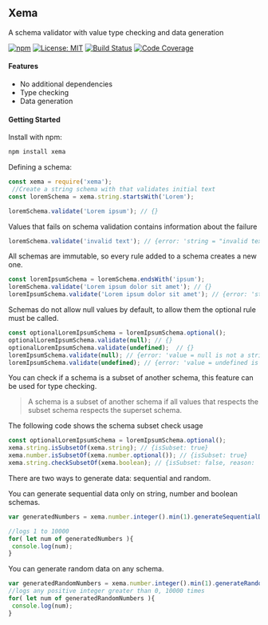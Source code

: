 Xema
-------------

 A schema validator with value type checking and data generation 

[![npm](https://img.shields.io/npm/v/xema.svg?style=flat-square)](https://www.npmjs.com/package/xema)
[![License: MIT](https://img.shields.io/badge/License-MIT-green.svg?style=flat-square)](https://opensource.org/licenses/MIT)
[![Build Status](https://img.shields.io/travis/OmarCastro/xema/master.svg?style=flat-square)](https://travis-ci.org/OmarCastro/xema)
[![Code Coverage](https://img.shields.io/codecov/c/github/OmarCastro/xema.svg?style=flat-square)](https://codecov.io/gh/OmarCastro/xema)

#### Features

 - No additional dependencies
 - Type checking
 - Data generation

#### Getting Started

Install with npm:
```Bash
npm install xema
```

Defining a schema:
```Javascript
const xema = require('xema');
 //Create a string schema with that validates initial text
const loremSchema = xema.string.startsWith('Lorem');

loremSchema.validate('Lorem ipsum'); // {} 
```

Values that fails on schema validation contains information about the failure
```Javascript
loremSchema.validate('invalid text'); // {error: 'string = "invalid text" does not start with "Lorem"'}
```

All schemas are immutable, so every rule added to a schema creates a new one.
```Javascript
const loremIpsumSchema = loremSchema.endsWith('ipsum');
loremSchema.validate('Lorem ipsum dolor sit amet'); // {} 
loremIpsumSchema.validate('Lorem ipsum dolor sit amet'); // {error: 'string = "Lorem ipsum dolor sit ame" does not end with "ipsum"'}
```

Schemas do not allow null values by default, to allow them the optional rule must be called.
```Javascript
const optionalLoremIpsumSchema = loremIpsumSchema.optional();
optionalLoremIpsumSchema.validate(null); // {}
optionalLoremIpsumSchema.validate(undefined);  // {}
loremIpsumSchema.validate(null); // {error: 'value = null is not a string'}
loremIpsumSchema.validate(undefined); // {error: 'value = undefined is not a string'}
```


You can check if a schema is a subset of another schema, this feature can be used for type checking. 

> A schema is a subset of another schema if all values that respects the subset schema respects the superset schema.

The following code shows the schema subset check usage
```Javascript
const optionalLoremIpsumSchema = loremIpsumSchema.optional();
xema.string.isSubsetOf(xema.string); // {isSubset: true}
xema.number.isSubsetOf(xema.number.optional()); // {isSubset: true}
xema.string.checkSubsetOf(xema.boolean); // {isSubset: false, reason: 'StringSchema cannot be a subset of BooleanSchema'}
```

There are two ways to generate data: sequential and random.

You can generate sequential data only on string, number and boolean schemas.
```Javascript
var generatedNumbers = xema.number.integer().min(1).generateSequentialData({maxAmount: 10000}); // generatedNumbers is a generator

//logs 1 to 10000
for( let num of generatedNumbers ){
 console.log(num);
}
```

You can generate random data on any schema.
```Javascript
var generatedRandomNumbers = xema.number.integer().min(1).generateRandomData({maxAmount: 10000}); // generatedRandomNumbers is a generator
//logs any positive integer greater than 0, 10000 times
for( let num of generatedRandomNumbers ){
 console.log(num);
}
```